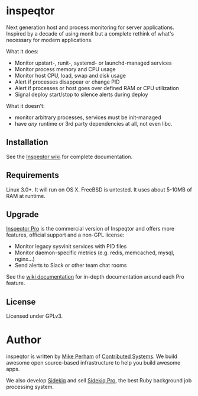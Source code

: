 # inspeqtor

Next generation host and process monitoring for server applications.  Inspired
by a decade of using monit but a complete rethink of what's necessary for modern
applications.

What it does:

* Monitor upstart-, runit-, systemd- or launchd-managed services
* Monitor process memory and CPU usage
* Monitor host CPU, load, swap and disk usage
* Alert if processes disappear or change PID
* Alert if processes or host goes over defined RAM or CPU utilization
* Signal deploy start/stop to silence alerts during deploy

What it doesn't:

* monitor arbitrary processes, services must be init-managed
* have *any* runtime or 3rd party dependencies at all, not even libc.


## Installation

See the [Inspeqtor wiki](https://github.com/mperham/inspeqtor/wiki) for complete documentation.


## Requirements

Linux 3.0+.  It will run on OS X.  FreeBSD is untested.  It uses about 5-10MB of RAM at runtime.


## Upgrade

[Inspeqtor Pro](http://contribsys.com/inspeqtor) is the commercial version of Inspeqtor and offers more
features, official support and a non-GPL license:

* Monitor legacy sysvinit services with PID files
* Monitor daemon-specific metrics (e.g. redis, memcached, mysql, nginx...)
* Send alerts to Slack or other team chat rooms

See the [wiki documentation](https://github.com/mperham/inspeqtor/wiki#inspeqtor-pro) for
in-depth documentation around each Pro feature.


## License

Licensed under GPLv3.


# Author

inspeqtor is written by [Mike Perham](http://twitter.com/mperham) of [Contributed Systems](http://contribsys.com).  We build awesome open source-based infrastructure to help you build awesome apps.

We also develop [Sidekiq](http://sidekiq.org) and sell [Sidekiq Pro](http://sidekiq.org/pro), the best Ruby background job processing system.
